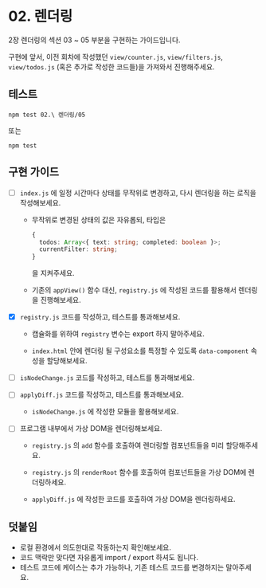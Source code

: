 # 02. 렌더링

2장 렌더링의 섹션 03 ~ 05 부분을 구현하는 가이드입니다.

구현에 앞서, 이전 회차에 작성했던 `view/counter.js`, `view/filters.js`, `view/todos.js` (혹은 추가로 작성한 코드들)을 가져와서 진행해주세요.

## 테스트

```
npm test 02.\ 렌더링/05
```

또는

```
npm test
```

## 구현 가이드

- [ ] `index.js` 에 일정 시간마다 상태를 무작위로 변경하고, 다시 렌더링을 하는 로직을 작성해보세요.

  - 무작위로 변경된 상태의 값은 자유롭되, 타입은

    ```ts
    {
      todos: Array<{ text: string; completed: boolean }>;
      currentFilter: string;
    }
    ```

    을 지켜주세요.

  - 기존의 `appView()` 함수 대신, `registry.js` 에 작성된 코드를 활용해서 렌더링을 진행해보세요.

- [x] `registry.js` 코드를 작성하고, 테스트를 통과해보세요.

  - 캡슐화를 위하여 `registry` 변수는 export 하지 말아주세요.

  - `index.html` 안에 렌더링 될 구성요소를 특정할 수 있도록 `data-component` 속성을 할당해보세요.

- [ ] `isNodeChange.js` 코드를 작성하고, 테스트를 통과해보세요.

- [ ] `applyDiff.js` 코드를 작성하고, 테스트를 통과해보세요.

  - `isNodeChange.js` 에 작성한 모듈을 활용해보세요.

- [ ] 프로그램 내부에서 가상 DOM을 렌더링해보세요.

  - `registry.js` 의 `add` 함수를 호출하여 렌더링할 컴포넌트들을 미리 할당해주세요.

  - `registry.js` 의 `renderRoot` 함수를 호출하여 컴포넌트들을 가상 DOM에 렌더링하세요.

  - `applyDiff.js` 에 작성한 코드를 호출하여 가상 DOM을 렌더링하세요.

## 덧붙임

- 로컬 환경에서 의도한대로 작동하는지 확인해보세요.
- 코드 맥락만 맞다면 자유롭게 import / export 하셔도 됩니다.
- 테스트 코드에 케이스는 추가 가능하나, 기존 테스트 코드를 변경하지는 말아주세요.
